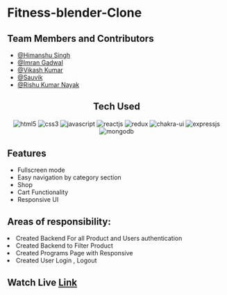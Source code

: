# Fitness-blender-Clone






## Team Members and Contributors

- [@Himanshu Singh](https://github.com/HimanshuSingh1407)
- [@Imran Gadwal](https://github.com/imrangadwal10)
- [@Vikash Kumar](https://github.com/vikashkr-byte)
- [@Sauvik](https://github.com/iam-souvik)
- [@Rishu Kumar Nayak](https://github.com/rishunayak)


<div align="center">
<h2>Tech Used</h2>
<img src="https://img.shields.io/badge/html5-%23E34F26.svg?style=for-the-badge&logo=html5&logoColor=white" align="center" alt="html5">
<img src = "https://img.shields.io/badge/css3-%231572B6.svg?style=for-the-badge&logo=css3&logoColor=white" align="center" alt="css3">
<img src ="https://img.shields.io/badge/javascript-%23323330.svg?style=for-the-badge&logo=javascript&logoColor=%23F7DF1E" align="center" alt="javascript">
<img src="https://img.shields.io/badge/React-20232A?style=for-the-badge&logo=react&logoColor=61DAFB"  align="center" alt="reactjs" />
<img src="https://img.shields.io/badge/Redux-593D88?style=for-the-badge&logo=redux&logoColor=white"  align="center" alt="redux" />
<img src = "https://img.shields.io/badge/chakra ui-%234ED1C5.svg?style=for-the-badge&logo=chakraui&logoColor=white" align="center" alt="chakra-ui"/>
<img src="https://img.shields.io/badge/Express.js-000000?style=for-the-badge&logo=express&logoColor=white" align="center" alt="expressjs"/>
<img src="https://img.shields.io/badge/MongoDB-4EA94B?style=for-the-badge&logo=mongodb&logoColor=white" align="center" alt="mongodb"/>

</div>


## Features

- Fullscreen mode
- Easy navigation by category section
- Shop
- Cart Functionality
- Responsive UI

<div>
<h2>Areas of responsibility:</h2>
<li>Created Backend For all Product and Users authentication</li>
<li>Created Backend to Filter Product</li>
<li>Created Programs Page with Responsive</li>
<li>Created  User Login , Logout </li>
</div>

<h2>Watch Live <a href="https://fitnesscenter1.netlify.app">Link</a></h2>







